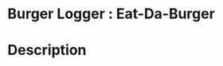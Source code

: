 # Burger Logger : Eat-Da-Burger

# Description

<!-- This project is to build a burger logger with MySQL, Node, Express, Handlebars and a custom ORM (yum!).

This app uses Handlebars, MySQL, Node, Express, and a homemade ORM to create a burger logger. I followed the MVC design pattern and Node to Query the route data for the app. Handlebars was used to generate all of my HTML. -->
